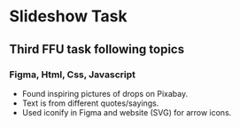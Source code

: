 # Slideshow Task
## Third FFU task following topics

### Figma, Html, Css, Javascript

* Found inspiring pictures of drops on Pixabay.
* Text is from different quotes/sayings.
* Used iconify in Figma and website (SVG) for arrow icons.
  
